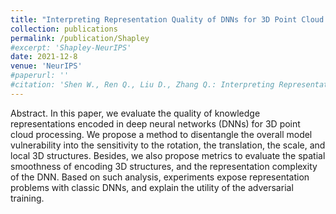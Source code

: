 ```yaml
---
title: "Interpreting Representation Quality of DNNs for 3D Point Cloud Processing"
collection: publications
permalink: /publication/Shapley
#excerpt: 'Shapley-NeurIPS'
date: 2021-12-8
venue: 'NeurIPS'
#paperurl: ''
#citation: 'Shen W., Ren Q., Liu D., Zhang Q.: Interpreting Representation Quality of DNNs for 3D Point Cloud Processing. In: Proceedings of the 35th Conference on Neural Information Processing Systems (NeurIPS). (2021)'
---
```

Abstract. In this paper, we evaluate the quality of knowledge representations encoded in deep neural networks (DNNs) for 3D point cloud processing. We propose a method to disentangle the overall model vulnerability into the sensitivity to the rotation, the translation, the scale, and local 3D structures. Besides, we also propose metrics to evaluate the spatial smoothness of encoding 3D structures, and the representation complexity of the DNN. Based on such analysis, experiments expose representation problems with classic DNNs, and explain the utility of the adversarial training.
